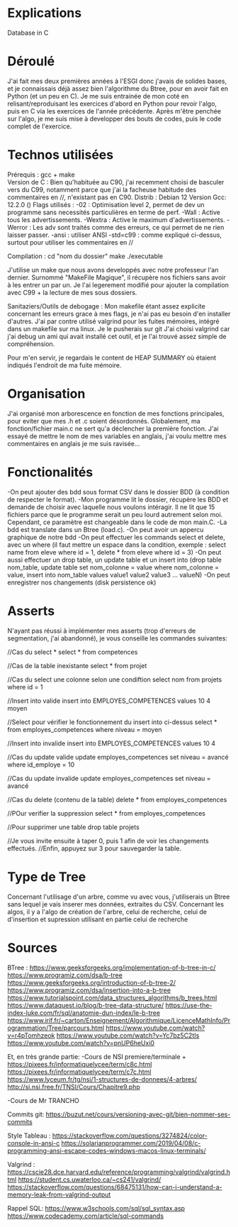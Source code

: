 # Explications
Database in C


# Déroulé 
J'ai fait mes deux premières années à l'ESGI donc j'avais de solides bases, et je connaissais déjà assez bien l'algorithme du Btree, pour en avoir fait en Python (et un peu en C).
Je me suis entrainée de mon coté en relisant/reproduisant les exercices d'abord en Python pour revoir l'algo, puis en C via les exercices de l'année précédente.
Après m'être penchée sur l'algo, je me suis mise à developper des bouts de codes, puis le code complet de l'exercice.

# Technos utilisées
Prérequis : gcc + make          
Version de C : Bien qu'habituée au C90, j'ai recemment choisi de basculer vers du C99, notamment parce que j'ai la facheuse habitude des commentaires en //, n'existant pas en C90.
Distrib : Debian 12
Version Gcc: 12.2.0 ()
Flags utilisés :
    -02 : Optimisation level 2, permet de dev un programme sans necessités particulières en terme de perf. 
    -Wall : Active tous les advertissements. 
    -Wextra : Active le maximum d'advertissements.
    -Werror : Les adv sont traités comme des erreurs, ce qui permet de ne rien laisser passer.
    -ansi : utiliser ANSI
    -std=c99 : comme expliqué ci-dessus, surtout pour utiliser les commentaires en //

Compilation :   cd "nom du dossier"
                make
                ./executable

J'utilise un make que nous avons developpés avec notre professeur l'an dernier. Surnommé "MakeFile Magique", il récupère nos fichiers sans avoir à les entrer un par un. Je l'ai legerement modifié pour ajouter la compilation avec C99 + la lecture de mes sous dossiers.

Sanitaziers/Outils de debogage :
Mon makefile étant assez explicite concernant les erreurs grace à mes flags, je n'ai pas eu besoin d'en installer d'autres.
J'ai par contre utilisé valgrind pour les fuites mémoires, intégré dans un makefile sur ma linux. Je le pusherais sur git
J'ai choisi valgrind car j'ai debug un ami qui avait installé cet outil, et je l'ai trouvé assez simple de compréhension.

Pour m'en servir, je regardais le content de HEAP SUMMARY où étaient indiqués l'endroit de ma fuite mémoire.


# Organisation
J'ai organisé mon arborescence en fonction de mes fonctions principales, pour eviter que mes .h et .c soient désordonnés.
Globalement, ma fonction/fichier main.c ne sert qu'a déclencher la première fonction.
J'ai essayé de mettre le nom de mes variables en anglais, j'ai voulu mettre mes commentaires en anglais je me suis ravisée...


# Fonctionalités
-On peut ajouter des bdd sous format CSV dans le dossier BDD (à condition de respecter le format).
-Mon programme lit le dossier, récupère les BDD et demande de choisir avec laquelle nous voulons intéragir.
Il ne lit que 15 fichiers parce que le programme serait un peu lourd autrement selon moi. Cependant, ce paramètre est changeable dans le code de mon main.C.
-La bdd est translate dans un Btree (load.c).
-On peut avoir un appercu graphique de notre bdd
-On peut effectuer les commands select et delete, avec un where (il faut mettre un espace dans la condition, exemple : select name from eleve where id = 1, delete * from eleve where id = 3)
-On peut aussi effectuer un drop table, un update table et un insert into (drop table nom_table, update table set nom_colonne = value where nom_colonne = value, insert into nom_table values value1 value2 value3 ... valueN)
-On peut enregistrer nos changements (disk persistence ok)

# Asserts
N'ayant pas réussi à implémenter mes asserts (trop d'erreurs de segmentation, j'ai abandonné), je vous conseille les commandes suivantes:

//Cas du select *
select * from competences

//Cas de la table inexistante
select * from projet 

//Cas du select une colonne selon une condiftion
select nom from projets where id = 1

//Insert into valide
insert into EMPLOYES_COMPETENCES values 10 4 moyen

//Select pour vérifier le fonctionnement du insert into ci-dessus
select * from employes_competences where niveau = moyen

//Insert into invalide
insert into EMPLOYES_COMPETENCES values 10 4

//Cas du update valide
update employes_competences set niveau = avancé where id_employe = 10

//Cas du update invalide
update employes_competences set niveau = avancé

//Cas du delete  (contenu de la table)
delete * from employes_competences

//POur verifier la suppression
select * from employes_competences

//Pour supprimer une table
drop table projets

//Je vous invite ensuite à taper 0, puis 1 afin de voir les changements effectués.
//Enfin, appuyez sur 3 pour sauvegarder la table.

# Type de Tree
Concernant l'utilisage d'un arbre, comme vu avec vous, j'utiliserais un Btree sans lequel je vais inserer mes données, extraites du CSV.
Concernant les algos, il y a l'algo de création de l'arbre, celui de recherche, celui de d'insertion et supression utilisant en partie celui de recherche

# Sources
BTree :
https://www.geeksforgeeks.org/implementation-of-b-tree-in-c/
https://www.programiz.com/dsa/b-tree
https://www.geeksforgeeks.org/introduction-of-b-tree-2/
https://www.programiz.com/dsa/insertion-into-a-b-tree
https://www.tutorialspoint.com/data_structures_algorithms/b_trees.html
https://www.dataquest.io/blog/b-tree-data-structure/
https://use-the-index-luke.com/fr/sql/anatomie-dun-index/le-b-tree
https://www.irif.fr/~carton/Enseignement/Algorithmique/LicenceMathInfo/Programmation/Tree/parcours.html
https://www.youtube.com/watch?v=r4pTomhzeok
https://www.youtube.com/watch?v=Yc7bz5C2tIs
https://www.youtube.com/watch?v=pnUP6heUxi0

Et, en très grande partie:
-Cours de NSI premiere/terminale +
https://pixees.fr/informatiquelycee/term/c8c.html
https://pixees.fr/informatiquelycee/term/c7c.html
https://www.lyceum.fr/tg/nsi/1-structures-de-donnees/4-arbres/
http://si.nsi.free.fr/TNSI/Cours/Chapitre9.php

-Cours de Mr TRANCHO

Commits git:
https://buzut.net/cours/versioning-avec-git/bien-nommer-ses-commits

Style Tableau :
https://stackoverflow.com/questions/3274824/color-console-in-ansi-c
https://solarianprogrammer.com/2019/04/08/c-programming-ansi-escape-codes-windows-macos-linux-terminals/

Valgrind :
https://cscie28.dce.harvard.edu/reference/programming/valgrind/valgrind.html
https://student.cs.uwaterloo.ca/~cs241/valgrind/
https://stackoverflow.com/questions/68475131/how-can-i-understand-a-memory-leak-from-valgrind-output


Rappel SQL:
https://www.w3schools.com/sql/sql_syntax.asp
https://www.codecademy.com/article/sql-commands
